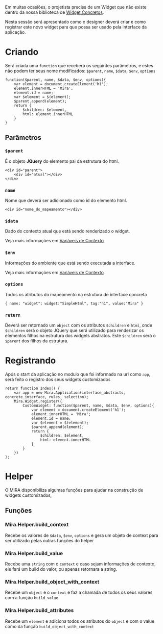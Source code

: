 Em muitas ocasiões, o projetista precisa de um Widget que não existe dentro da nossa biblioteca de [Widget Concretos](widgets.md).

Nesta sessão será apresentado como o designer deverá criar e como registrar este novo widget para que possa ser usado pela interface da aplicação.

# Criando

Será criada uma `function` que receberá os seguintes parâmetros, e estes não podem ter seus nome modificados: `$parent`, `name`, `$data`, `$env`, `options`

    function($parent, name, $data, $env, options){
        var element = document.createElement('h1');
        element.innerHTML = 'Mira';
        element.id = name;
        var $element = $(element);
        $parent.append(element);
        return {
            $children: $element,
            html: element.innerHTML
        }
    }

## Parâmetros

### `$parent`

É o objeto **JQuery** do elemento pai da estrutura do html.

    <div id="parent">
        <div id="atual"></div>
    </div>

### `name`

Nome que deverá ser adicionado como id do elemento html.

    <div id="nome_do_mapeamento"></div>

### `$data`

Dado do contexto atual que está sendo renderizado o widget.

Veja mais informações em [Variáveis de Contexto](context.md#data)

### `$env`

Informações do ambiente que está sendo executada a interface.

Veja mais informações em [Variáveis de Contexto](context.md#env)

### `options`

Todos os atributos do mapeamento na estrutura de interface concreta

    { name: "widget": widget:"SimpleHtml", tag:"h1", value:"Mira" }

### `return`

Deverá ser retornado um `object` com os atributos `$children` e `html`, onde `$children` será o objeto JQuery que será utilizado para renderizar
os elementos filhos na estrutura dos widgets abstratos. Este `$children` será o `$parent` dos filhos da estrutura.

# Registrando

Após o start da aplicação no modulo que foi informado na url como `app`, será feito o registro dos seus widgets customizados

    return function Index() {
        var app = new Mira.Application(interface_abstracts, concrete_interface, rules, selection);
        Mira.Widget.register({
            CustomWidget: function($parent, name, $data, $env, options){
                var element = document.createElement('h1');
                element.innerHTML = 'Mira';
                element.id = name;
                var $element = $(element);
                $parent.append(element);
                return {
                    $children: $element,
                    html: element.innerHTML
                }
            }
        })
    };

# Helper

O MIRA disponibiliza algumas funções para ajudar na construção de widgets customizados,

## Funções

### Mira.Helper.build_context

Recebe os valores de `$data`, `$env`, `options` e gera um objeto de context para ser utilizado pelas outras funções do helper

### Mira.Helper.build_value

Recebe uma `string` com o `context` e caso sejam informações de contexto, ele fará um build do valor, ou apenas retornara a string.

### Mira.Helper.build_object_with_context

Recebe um `object` e o `context` e faz a chamada de todos os seus valores com a função `build_value`

### Mira.Helper.build_attributes

Recebe um `element` e adiciona todos os atributos do `object` e com o value como da função `build_object_with_context`




